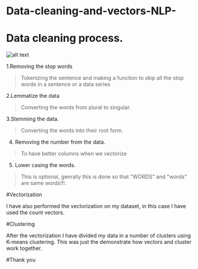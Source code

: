 # Data-cleaning-and-vectors-NLP-

# Data cleaning process.

![alt text](https://miro.medium.com/max/1000/1*yWFQiGjlgHUVYeh4ELELyw.jpeg)

1.Removing the stop words

>Tokenizing the sentence and making a function to skip all the stop words in a sentence or a data series

2.Lemmatize the data

>Converting the words from plural to singular.

3.Stemming the data.

> Converting the words into their root form.

4. Removing the number from the data.

>To have better columns when we vectorize

5. Lower casing the words.

>This is optional, genrally this is done so that "WORDS" and "words" are same words!!!.

#Vectorization

I have also performed the vectorization on my dataset, in this case I have used the count vectors.

#Clustering

After the vectorization I have divided my data in a number of clusters using K-means clustering. This was just the demonstrate how vectors and cluster work together.

#Thank you